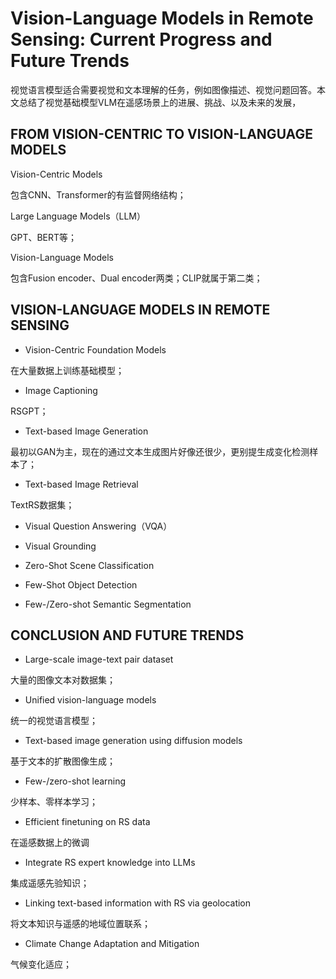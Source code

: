 # Vision-Language Models in Remote Sensing: Current Progress and Future Trends

视觉语言模型适合需要视觉和文本理解的任务，例如图像描述、视觉问题回答。本文总结了视觉基础模型VLM在遥感场景上的进展、挑战、以及未来的发展，

## FROM VISION-CENTRIC TO VISION-LANGUAGE MODELS

Vision-Centric Models

包含CNN、Transformer的有监督网络结构；

Large Language Models（LLM）

GPT、BERT等；

Vision-Language Models

包含Fusion encoder、Dual encoder两类；CLIP就属于第二类；

## VISION-LANGUAGE MODELS IN REMOTE SENSING

* Vision-Centric Foundation Models

在大量数据上训练基础模型；

* Image Captioning

RSGPT；

* Text-based Image Generation

最初以GAN为主，现在的通过文本生成图片好像还很少，更别提生成变化检测样本了；

* Text-based Image Retrieval

TextRS数据集；

* Visual Question Answering（VQA）

* Visual Grounding

* Zero-Shot Scene Classification

* Few-Shot Object Detection

* Few-/Zero-shot Semantic Segmentation

## CONCLUSION AND FUTURE TRENDS

* Large-scale image-text pair dataset

大量的图像文本对数据集；

* Unified vision-language models

统一的视觉语言模型；

* Text-based image generation using diffusion models

基于文本的扩散图像生成；

* Few-/zero-shot learning

少样本、零样本学习；

* Efficient finetuning on RS data

在遥感数据上的微调

* Integrate RS expert knowledge into LLMs

集成遥感先验知识；

* Linking text-based information with RS via geolocation

将文本知识与遥感的地域位置联系；

* Climate Change Adaptation and Mitigation

气候变化适应；
